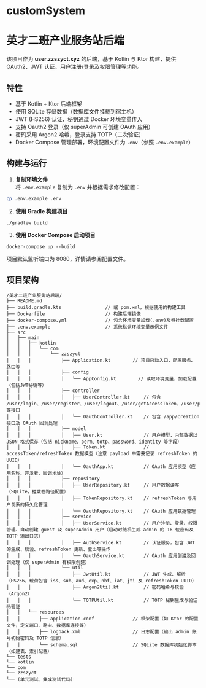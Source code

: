 # customSystem

# 英才二班产业服务站后端

该项目作为 **user.zzszyct.xyz** 的后端，基于 Kotlin 与 Ktor 构建，提供 OAuth2、JWT 认证、用户注册/登录及权限管理等功能。

## 特性

- 基于 Kotlin + Ktor 后端框架
- 使用 SQLite 存储数据（数据库文件挂载到宿主机）
- JWT (HS256) 认证，秘钥通过 Docker 环境变量传入
- 支持 Oauth2 登录（仅 superAdmin 可创建 OAuth 应用）
- 密码采用 Argon2 哈希，登录支持 TOTP（二次验证）
- Docker Compose 管理部署，环境配置文件为 `.env`（参照 `.env.example`）

## 构建与运行

1. **复制环境文件**  
将 `.env.example` 复制为 `.env` 并根据需求修改配置：
```bash
cp .env.example .env
```
2. **使用 Gradle 构建项目**
```
./gradlew build
```
3. **使用 Docker Compose 启动项目**
```
docker-compose up --build
```
项目默认监听端口为 8080，详情请参阅配置文件。

## 项目架构

```
/英才二班产业服务站后端/  
├── README.md
├── build.gradle.kts                // 或 pom.xml，根据使用的构建工具
├── Dockerfile                      // 构建后端镜像
├── docker-compose.yml              // 包含环境变量加载(.env)及卷挂载配置
├── .env.example                    // 系统默认环境变量示例文件
├── src
│   ├── main
│   │   ├── kotlin
│   │   │   └── com
│   │   │       └── zzszyct
│   │   │           ├── Application.kt        // 项目启动入口，配置服务、路由等
│   │   │           ├── config
│   │   │           │   └── AppConfig.kt        // 读取环境变量、加载配置（包括JWT秘钥等）
│   │   │           ├── controller
│   │   │           │   ├── UserController.kt     // 包含 /user/login、/user/register、/user/logout、/user/getAccessToken、/user/prem 等接口
│   │   │           │   └── OauthController.kt    // 包含 /app/creation 接口及 OAuth 回调处理
│   │   │           ├── model
│   │   │           │   ├── User.kt               // 用户模型，内部数据以 JSON 格式保存（包括 nickname、perm、totp、password、identity 等字段）
│   │   │           │   ├── Token.kt              // accessToken/refreshToken 数据模型（注意 payload 中需要记录 refreshToken 的 UUID）
│   │   │           │   └── OauthApp.kt           // OAuth 应用模型（应用名称、开发者、回调地址）
│   │   │           ├── repository
│   │   │           │   ├── UserRepository.kt     // 用户数据读写（SQLite，挂载卷路径配置）
│   │   │           │   ├── TokenRepository.kt    // refreshToken 与用户关系的持久化管理
│   │   │           │   └── OauthRepository.kt    // OAuth 应用数据管理
│   │   │           ├── service
│   │   │           │   ├── UserService.kt        // 用户注册、登录、权限管理、自动创建 guest 及 superAdmin 用户（启动时随机生成 admin 的 16 位密码及 TOTP 输出日志）
│   │   │           │   ├── AuthService.kt        // 认证服务，包含 JWT 的生成、校验、refreshToken 更新、登出等操作
│   │   │           │   └── OauthService.kt       // OAuth 应用创建及回调处理（仅 superAdmin 有权限创建）
│   │   │           └── util
│   │   │               ├── JwtUtil.kt            // JWT 生成、解析（HS256，载荷包含 iss、sub、aud、exp、nbf、iat、jti 及 refreshToken UUID）
│   │   │               ├── Argon2Util.kt         // 密码哈希与校验（Argon2）
│   │   │               └── TOTPUtil.kt           // TOTP 秘钥生成与验证码验证
│   │   └── resources
│   │       ├── application.conf              // 框架配置（如 Ktor 的配置文件，定义端口、路由、数据库连接等）
│   │       ├── logback.xml                   // 日志配置（输出 admin 账号初始密码及 TOTP 信息）
│   │       └── schema.sql                    // SQLite 数据库初始化脚本（如建表、索引配置）
└── tests
└── kotlin
└── com
└── zzszyct
└── (单元测试、集成测试代码)
```